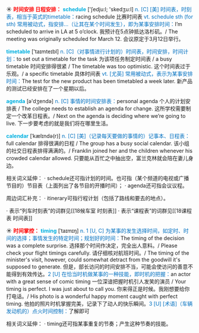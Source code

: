 ☀ <font color="red">**时间安排 日程安排：**</font>
<font color="sky blue">**schedule**</font> ['ʃedju:l; 'skedӡu:l] 
<font color="#0070c0">n. [C] [美] 时间表，时刻表，相当于英式的timetable：</font>racing schedule 比赛时间表 <font color="#0070c0">vt. schedule sth (for sth) 常用被动式，指安排…（让其在某个时间发生），即为某事安排时间：</font>I’m scheduled to arrive in LA at 5 o’clock. 我预计在5点钟抵达洛杉矶。/ The meeting was originally scheduled for March 12. 会议原定于3月12日举行。

<font color="sky blue">**timetable**</font> ['taɪmteɪbl] 
<font color="#0070c0">n. [C]（对事情进行计划的）时间表，时间安排，时间计划：</font>to set out a timetable for the task 为该项任务制定时间表 / a busy timetable 时间安排得很紧 / The timetable was too optimistic. 这个时间表过于乐观。/ a specific timetable 具体时间表 <font color="#0070c0">vt. [尤英] 常用被动式，表示为某事安排时间：</font>The test for the new product has been timetabled a week later. 新产品的测试已经安排在了一个星期以后。

<font color="sky blue">**agenda**</font> [ə'dӡendə] 
<font color="#0070c0">n. [C] 事情的时间安排表：</font>personal agenda 个人的计划安排表 / The college needs to establish an agenda for change. 这所学校需要制定一个改革日程表。/ Next on the agenda is deciding where we’re going to live. 下一步要考虑的就是我们将在哪里生活。
           
<font color="sky blue">**calendar**</font> [ˈkælɪndə(r)]
<font color="#0070c0">n. [C] [美]（记录每天要做的事情的）记事本、日程表：</font>full calendar 排得很满的日程 / The group has a busy social calendar. 该小组的社交日程表排得满满的。/ Franklin joined her and the children whenever his crowded calendar allowed. 只要能从百忙之中抽出空，富兰克林就会陪在妻儿身边。

相关词义延伸：
· schedule还可指计划的时间。也可指（某个频道的电视或广播节目的）节目表（上面列出了各节目的开播时间）；
· agenda还可指会议议程。

周边词汇补充：
· itinerary可指行程计划（包括了路线和要去的地点）。

· 表示“列车时刻表”的词群见[[18候车室 时刻表]]
· 表示“课程表”的词群见[[18课程表 时间表]]

☀ <font color="red">**时间掌控：**</font>
<font color="sky blue">**timing**</font> [ˈtaɪmɪŋ]
<font color="#0070c0">n. 1 [U, C] 为某事的发生选择时间，如定时、时间的选择；事情发生的特定时间；规划好的时间：</font>The timing of the decision was a complete surprise. 选择那个时间作决定，完全出人意料。/ Please check your flight timings carefully. 请仔细核对航班时间。/ The timing of the minister's visit, however, could somewhat detract from the goodwill it's supposed to generate. 但是，部长访问的时间安排不当，可能会使访问的善意不能得到有效传达。<font color="#0070c0">2 [U] 在恰当时机做某事的一种技能，即时机的把握：</font>an actor with a great sense of comic timing 一位深谙把握时机引人发笑的演员 / Your timing is perfect. I was just about to call you. 你来得正是时候。我刚想要给你打电话。/ His photo is a wonderful happy moment caught with perfect timing. 他拍的照片时机掌握完美，记录下了动人的快乐瞬间。<font color="#0070c0">3 [U] [术语]（车辆发动机的）点火时间控制：</font>了解即可

相关词义延伸：
· timing还可指某事重复的节奏；产生这种节奏的技能。
